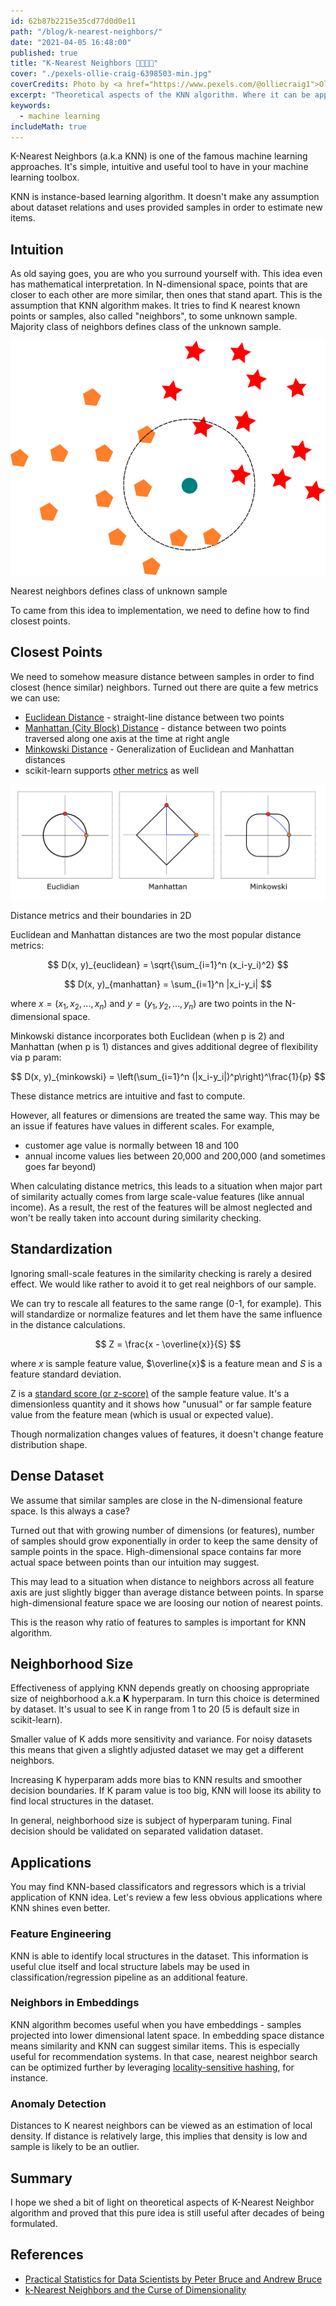 ```yaml
---
id: 62b87b2215e35cd77d0d0e11
path: "/blog/k-nearest-neighbors/"
date: "2021-04-05 16:48:00"
published: true
title: "K-Nearest Neighbors 👨‍👩‍👧‍👦"
cover: "./pexels-ollie-craig-6398503-min.jpg"
coverCredits: Photo by <a href="https://www.pexels.com/@olliecraig1">Ollie Craig</a> from <a href="https://www.pexels.com/photo/roads-with-vehicles-near-buildings-and-autumn-trees-in-city-6398503/">Pexels</a>
excerpt: "Theoretical aspects of the KNN algorithm. Where it can be applied and when it fails."
keywords:
  - machine learning
includeMath: true
---
```


K-Nearest Neighbors (a.k.a KNN) is one of the famous machine learning approaches. It's simple, intuitive and useful tool to have in your machine learning toolbox.

KNN is instance-based learning algorithm. It doesn't make any assumption about dataset relations and uses provided samples in order to estimate new items.

## Intuition

As old saying goes, you are who you surround yourself with. This idea even has mathematical interpretation. In N-dimensional space, points that are closer to each other are more similar, then ones that stand apart. This is the assumption that KNN algorithm makes. It tries to find K nearest known points or samples, also called "neighbors", to some unknown sample. Majority class of neighbors defines class of the unknown sample.

![Nearest neighbors defines class of unknown sample](./img/k-nearest-neighbors.png "Nearest neighbors defines class of unknown sample")

<div class="image-title">Nearest neighbors defines class of unknown sample</div>

To came from this idea to implementation, we need to define how to find closest points.

## Closest Points

We need to somehow measure distance between samples in order to find closest (hence similar) neighbors. Turned out there are quite a few metrics we can use:

- <a target="_blank" rel="noopener" href="https://en.wikipedia.org/wiki/Euclidean_distance">Euclidean Distance</a> - straight-line distance between two points
- <a target="_blank" rel="noopener" href="https://en.wikipedia.org/wiki/Taxicab_geometry">Manhattan (City Block) Distance</a> - distance between two points traversed along one axis at the time at right angle
- <a target="_blank" rel="noopener" href="https://en.wikipedia.org/wiki/Minkowski_distance">Minkowski Distance</a> - Generalization of Euclidean and Manhattan distances
- scikit-learn supports <a target="_blank" rel="noopener" href="https://scikit-learn.org/stable/modules/generated/sklearn.neighbors.DistanceMetric.html#sklearn.neighbors.DistanceMetric">other metrics</a> as well

![Different distance metrics and their boundaries](./img/distance-metrics.png?22 "Different distance metrics and their boundaries")

<div class="image-title">Distance metrics and their boundaries in 2D</div>

Euclidean and Manhattan distances are two the most popular distance metrics:

$$
D(x, y)_{euclidean} = \sqrt{\sum_{i=1}^n (x_i-y_i)^2}
$$

$$
D(x, y)_{manhattan} = \sum_{i=1}^n |x_i-y_i|
$$

where $x=(x_1, x_2, ..., x_n)$ and $y=(y_1, y_2, ..., y_n)$ are two points in the N-dimensional space.

Minkowski distance incorporates both Euclidean (when p is 2) and Manhattan (when p is 1) distances and gives additional degree of flexibility via p param:

$$
D(x, y)_{minkowski} = \left(\sum_{i=1}^n (|x_i-y_i|)^p\right)^\frac{1}{p}
$$

These distance metrics are intuitive and fast to compute.

However, all features or dimensions are treated the same way. This may be an issue if features have values in different scales. For example,

- customer age value is normally between 18 and 100
- annual income values lies between 20,000 and 200,000 (and sometimes goes far beyond)

When calculating distance metrics, this leads to a situation when major part of similarity actually comes from large scale-value features (like annual income). As a result, the rest of the features will be almost neglected and won't be really taken into account during similarity checking.

## Standardization

Ignoring small-scale features in the similarity checking is rarely a desired effect. We would like rather to avoid it to get real neighbors of our sample.

We can try to rescale all features to the same range (0-1, for example). This will standardize or normalize features and let them have the same influence in the distance calculations.

$$
Z = \frac{x - \overline{x}}{S}
$$

where $x$ is sample feature value, $\overline{x}$ is a feature mean and $S$ is a feature standard deviation.

Z is a <a target="_blank" rel="noopener" href="https://en.wikipedia.org/wiki/Standard_score">standard score (or z-score)</a> of the sample feature value. It's a dimensionless quantity and it shows how "unusual" or far sample feature value from the feature mean (which is usual or expected value).

Though normalization changes values of features, it doesn't change feature distribution shape.

## Dense Dataset

We assume that similar samples are close in the N-dimensional feature space. Is this always a case?

Turned out that with growing number of dimensions (or features), number of samples should grow exponentially in order to keep the same density of sample points in the space. High-dimensional space contains far more actual space between points than our intuition may suggest.

This may lead to a situation when distance to neighbors across all feature axis are just slightly bigger than average distance between points. In sparse high-dimensional feature space we are loosing our notion of nearest points.

This is the reason why ratio of features to samples is important for KNN algorithm.

## Neighborhood Size

Effectiveness of applying KNN depends greatly on choosing appropriate size of neighborhood a.k.a **K** hyperparam. In turn this choice is determined by dataset. It's usual to see K in range from 1 to 20 (5 is default size in scikit-learn).

Smaller value of K adds more sensitivity and variance. For noisy datasets this means that given a slightly adjusted dataset we may get a different neighbors.

Increasing K hyperparam adds more bias to KNN results and smoother decision boundaries. If K param value is too big, KNN will loose its ability to find local structures in the dataset.

In general, neighborhood size is subject of hyperparam tuning. Final decision should be validated on separated validation dataset.

## Applications

You may find KNN-based classificators and regressors which is a trivial application of KNN idea. Let's review a few less obvious applications where KNN shines even better.

### Feature Engineering

KNN is able to identify local structures in the dataset. This information is useful clue itself and local structure labels may be used in classification/regression pipeline as an additional feature.

### Neighbors in Embeddings

KNN algorithm becomes useful when you have embeddings - samples projected into lower dimensional latent space. In embedding space distance means similarity and KNN can suggest similar items. This is especially useful for recommendation systems. In that case, nearest neighbor search can be optimized further by leveraging <a target="_blank" rel="noopener" href="https://en.wikipedia.org/wiki/Locality-sensitive_hashing">locality-sensitive hashing</a>, for instance.

### Anomaly Detection

Distances to K nearest neighbors can be viewed as an estimation of local density. If distance is relatively large, this implies that density is low and sample is likely to be an outlier.

## Summary

I hope we shed a bit of light on theoretical aspects of K-Nearest Neighbor algorithm and proved that this pure idea is still useful after decades of being formulated.

## References

- <a target="_blank" rel="noopener" href="https://www.oreilly.com/library/view/practical-statistics-for/9781491952955/">Practical Statistics for Data Scientists by Peter Bruce and Andrew Bruce</a>
- <a target="_blank" rel="noopener" href="https://towardsdatascience.com/k-nearest-neighbors-and-the-curse-of-dimensionality-e39d10a6105d">k-Nearest Neighbors and the Curse of Dimensionality</a>
